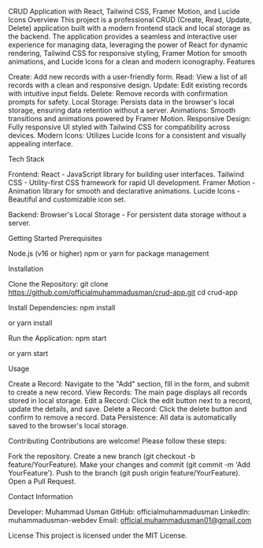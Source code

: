 CRUD Application with React, Tailwind CSS, Framer Motion, and Lucide Icons
Overview
This project is a professional CRUD (Create, Read, Update, Delete) application built with a modern frontend stack and local storage as the backend. The application provides a seamless and interactive user experience for managing data, leveraging the power of React for dynamic rendering, Tailwind CSS for responsive styling, Framer Motion for smooth animations, and Lucide Icons for a clean and modern iconography.
Features

Create: Add new records with a user-friendly form.
Read: View a list of all records with a clean and responsive design.
Update: Edit existing records with intuitive input fields.
Delete: Remove records with confirmation prompts for safety.
Local Storage: Persists data in the browser's local storage, ensuring data retention without a server.
Animations: Smooth transitions and animations powered by Framer Motion.
Responsive Design: Fully responsive UI styled with Tailwind CSS for compatibility across devices.
Modern Icons: Utilizes Lucide Icons for a consistent and visually appealing interface.

Tech Stack

Frontend:
React - JavaScript library for building user interfaces.
Tailwind CSS - Utility-first CSS framework for rapid UI development.
Framer Motion - Animation library for smooth and declarative animations.
Lucide Icons - Beautiful and customizable icon set.


Backend:
Browser's Local Storage - For persistent data storage without a server.



Getting Started
Prerequisites

Node.js (v16 or higher)
npm or yarn for package management

Installation

Clone the Repository:
git clone https://github.com/officialmuhammadusman/crud-app.git
cd crud-app


Install Dependencies:
npm install

or
yarn install


Run the Application:
npm start

or
yarn start




Usage

Create a Record: Navigate to the "Add" section, fill in the form, and submit to create a new record.
View Records: The main page displays all records stored in local storage.
Edit a Record: Click the edit button next to a record, update the details, and save.
Delete a Record: Click the delete button and confirm to remove a record.
Data Persistence: All data is automatically saved to the browser's local storage.



Contributing
Contributions are welcome! Please follow these steps:

Fork the repository.
Create a new branch (git checkout -b feature/YourFeature).
Make your changes and commit (git commit -m 'Add YourFeature').
Push to the branch (git push origin feature/YourFeature).
Open a Pull Request.

Contact Information

Developer: Muhammad Usman
GitHub: officialmuhammadusman
LinkedIn: muhammadusman-webdev
Email: official.muhammadusman01@gmail.com

License
This project is licensed under the MIT License.

